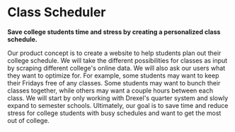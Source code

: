 # Class Scheduler

**Save college students time and stress by creating a personalized class schedule.**

Our product concept is to create a website to help students plan out their college schedule. We will take the different possibilities for classes as input by scraping different college's online data. We will also ask our users what they want to optimize for. For example, some students may want to keep their Fridays free of any classes. Some students may want to bunch their classes together, while others may want a couple hours between each class. We will start by only working with Drexel's quarter system and slowly expand to semester schools. Ultimately, our goal is to save time and reduce stress for college students with busy schedules and want to get the most out of college.
